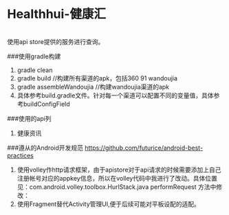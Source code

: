 # Healthhui-健康汇
<br>使用api store提供的服务进行查询。</br>

###使用gradle构建
1. gradle clean  
2. gradle build //构建所有渠道的apk，包括360 91 wandoujia
3. gradle assembleWandoujia //构建wandoujia渠道的apk
4. 具体参考build.gradle文件。针对每一个渠道可以配置不同的变量值，具体参考buildConfigField

###使用的api列
 1. 健康资讯

###遵从的Android开发规范
https://github.com/futurice/android-best-practices
 1. 使用volley作http请求框架，由于apistore对于api请求的时候需要添加上自己注册帐号对应的appkey信息，所以在volley代码中我进行了改动。具体位置见：com.android.volley.toolbox.HurlStack.java performRequest  方法中修改：
 2. 使用Fragment替代Activity管理UI,便于后续可能对平板设配的适配。

